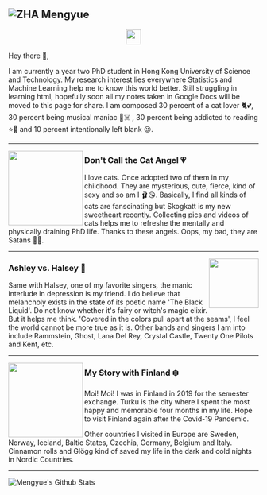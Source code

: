 ## ![ZHA Mengyue](https://github.com/Dolores2333/ZHA-Mengyue/blob/master/BlackBeachFullCroped.jpg)
<p align='center'>
<a href="https://www.instagram.com/zhamengyue/?hl=en"><img height="30" src="https://github.com/Dolores2333/ZHA-Mengyue/blob/master/instagram.png?raw=true"></a>
</p>
Hey there 👋,
</p>
I am currently a year two PhD student in Hong Kong University of Science and Technology. My research interest lies everywhere Statistics and Machine Learning help me to know this world better. Still struggling in learning html, hopefully soon all my notes taken in Google Docs will be moved to this page for share. I am composed 30 percent of a cat lover 🐈💕, 30 percent being musical maniac 🎼☠️ , 30 percent being addicted to reading ⭐🧠 and 10 percent intentionally left blank 😉.
 
  ---
 
 <p>
  <img width="150" align='left' src="https://github.com/Dolores2333/ZHA-Mengyue/blob/master/AGermanCat.jpg?raw=true">
</p>

### Don't Call the Cat Angel 💗

I love cats. Once adopted two of them in my childhood. They are mysterious, cute, fierce, kind of sexy and so am I 🩰😘. Basically, I find all kinds of cats are fanscinating but Skogkatt is my new sweetheart recently. Collecting pics and videos of cats helps me to refreshe the mentally and physically draining PhD life. Thanks to these angels. Oops, my bad, they are Satans 👼😈. 

 ---

<p>
  <a href="https://github.com/Dolores2333/ZHA-Mengyue/blob/master/HalseyPaint.jpg"><img width="100" align='right' src="https://github.com/Dolores2333/ZHA-Mengyue/blob/master/HalseyPaint.jpg?raw=true"></a>
</p>

### Ashley vs. Halsey 🦄
Same with Halsey, one of my favorite singers, the manic interlude in depression is my friend. I do believe that melancholy exists in the state of its poetic name 'The Black Liquid'. Do not know whether it's fairy or witch's magic elixir. But it helps me think. 'Covered in the colors pull apart at the seams', I feel the world cannot be more true as it is. Other bands and singers I am into include Rammstein, Ghost, Lana Del Rey, Crystal Castle, Twenty One Pilots and Kent, etc.

 ---

<p>
 <img width="150" align='left' src="https://github.com/Dolores2333/ZHA-Mengyue/blob/master/MeSittingOnIce.jpg?raw=true">
</p>

### My Story with Finland ❄️
Moi! Moi! I was in Finland in 2019 for the semester exchange. Turku is the city where I spent the most happy and memorable four months in my life. Hope to visit Finland again after the Covid-19 Pandemic. 

Other countries I visited in Europe are Sweden, Norway, Iceland, Baltic States, Czechia, Germany, Belgium and Italy. Cinnamon rolls and Glögg kind of saved my life in the dark and cold nights in Nordic Countries. 

 ---

<p>

![Mengyue's Github Stats](https://github-readme-stats.vercel.app/api?username=Dolores2333&show_icons=true&theme=radical)
